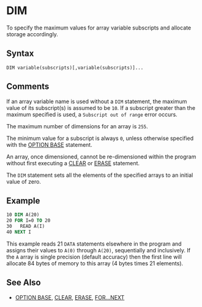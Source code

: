 # DIM

To specify the maximum values for array variable subscripts and allocate storage accordingly.

## Syntax

`DIM variable(subscripts)[,variable(subscripts)]...`

## Comments

If an array variable name is used without a `DIM` statement, the maximum value of its subscript(s) is assumed to be `10`. If a subscript greater than the maximum specified is used, a `Subscript out of range` error occurs.

The maximum number of dimensions for an array is `255`.

The minimum value for a subscript is always `0`, unless otherwise specified with the [OPTION BASE](OPTION-BASE) statement.

An array, once dimensioned, cannot be re-dimensioned within the program without first executing a [CLEAR](CLEAR) or [ERASE](ERASE) statement.

The `DIM` statement sets all the elements of the specified arrays to an initial value of zero.

## Example

```vb
10 DIM A(20)
20 FOR I=0 TO 20
30   READ A(I)
40 NEXT I
```

This example reads 21 `DATA` statements elsewhere in the program and assigns their values to `A(0)` through `A(20)`, sequentially and inclusively. If the `A` array is single precision (default accuracy) then the first line will allocate 84 bytes of memory to this array (4 bytes times 21 elements).

## See Also

* [OPTION BASE](OPTION-BASE), [CLEAR](CLEAR), [ERASE](ERASE), [FOR...NEXT](FOR...NEXT)
